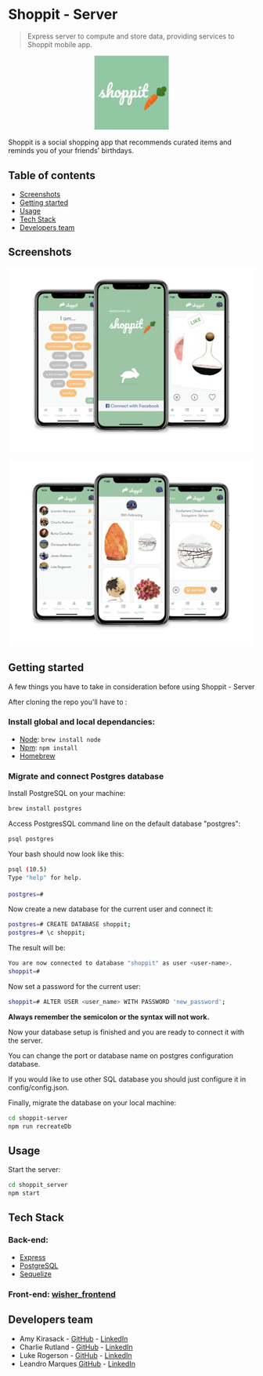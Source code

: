 # Shoppit - Server

> Express server to compute and store data, providing services to Shoppit mobile app.

<p align="center">
  <img src="./assets/logo.png" width="30%">
</p> 



Shoppit is a social shopping app that recommends curated items and reminds you of your friends' birthdays. 

## Table of contents

- [Screenshots](#screenshots)
- [Getting started](#getting-started)
- [Usage](#usage)
- [Tech Stack](#tech-stack)
- [Developers team](#developers-team)

## Screenshots

<p align="center">
  <img src="./assets/first.jpg" />
</p>

<p align="center">
  <img src="./assets/second.jpg" />
</p>



## Getting started

A few things you have to take in consideration before using Shoppit - Server

After cloning the repo you'll have to :

### Install global and local dependancies:

- [Node](https://nodejs.org/en/): `brew install node`
- [Npm](https://www.npmjs.com/): `npm install`
- [Homebrew](https://brew.sh/) 

### Migrate and connect Postgres database

Install PostgreSQL on your machine:

```bash
brew install postgres
```

Access PostgresSQL command line on the default database "postgres":

```bash
psql postgres
```

Your bash should now look like this:

```bash
psql (10.5)
Type "help" for help.

postgres=#
```

Now create a new database for the current user and connect it:

```bash
postgres=# CREATE DATABASE shoppit;
postgres=# \c shoppit;
```

The result will be:

```bash
You are now connected to database "shoppit" as user <user-name>.
shoppit=#
```

Now set a password for the current user:

```bash
shoppit=# ALTER USER <user_name> WITH PASSWORD 'new_password';
```

**Always remember the semicolon or the syntax will not work.**

Now your database setup is finished and you are ready to connect it with the server.

You can change the port or database name on postgres configuration database.

If you would like to use other SQL database you should just configure it in config/config.json.

Finally, migrate the database on your local machine:

```bash
cd shoppit-server
npm run recreateDb
```

## Usage

Start the server:

```bash
cd shoppit_server
npm start
```

## Tech Stack

### Back-end:

- [Express](https://expressjs.com/)
- [PostgreSQL](https://www.postgresql.org/)
- [Sequelize](http://docs.sequelizejs.com/)

### Front-end: [wisher_frontend](https://github.com/Luke-Rogerson/wisher_frontend) 

## Developers team

- Amy Kirasack - [GitHub](https://github.com/momentmuse) - [LinkedIn](https://www.linkedin.com/in/amy-kirasack-186793147/detail/treasury/position:1398015310/?entityUrn=urn%3Ali%3Afs_treasuryMedia%3A(ACoAACOIcjYBc-Q-f2D0PRV7PjtP8Hrow0yjcxk%2C1544295149276)&section=position%3A1398015310&treasuryCount=2) 
- Charlie Rutland - [GitHub](https://github.com/charlierutland) - [LinkedIn](https://www.linkedin.com/in/charlie-rutland/)
- Luke Rogerson - [GitHub](https://github.com/Luke-Rogerson) - [LinkedIn](https://www.linkedin.com/in/lukerogerson/)
- Leandro Marques [GitHub](https://github.com/rusomarques) - [LinkedIn](https://www.linkedin.com/in/leandro-marques-pereira/)